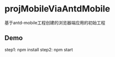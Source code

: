 # projMobileViaAntdMobile
基于antd-mobile工程创建的浏览器端应用的初始工程

## Demo
step1: npm install
step2: npm start